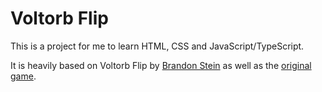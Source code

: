 # Voltorb Flip

This is a project for me to learn HTML, CSS and JavaScript/TypeScript.

It is heavily based on Voltorb Flip by [Brandon Stein](https://voltorbflip.brandon-stein.com/) as well as the [original game](https://bulbapedia.bulbagarden.net/wiki/Voltorb_Flip).
